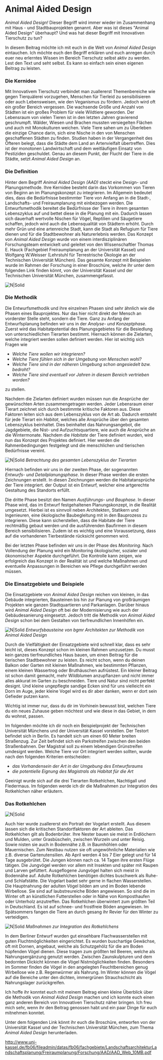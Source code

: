 # Animal Aided Design

*Animal Aided Design!* Dieser Begriff wird immer wieder im Zusammenhang mit Haus - und Stadtbauprojekten genannt. Aber was ist dieses "Animal Aided Design" überhaupt? Und was hat dieser Begriff mit Innovativen Tierschutz zu tun? 

In diesem Beitrag möchte ich mit euch in die Welt von *Animal Aided Design* eintauchen. Ich möchte euch den Begriff erklären und euch anregen durch euer neu erlerntes Wissen im Bereich Tierschutz selbst aktiv zu werden. Lest den Text und seht selbst. Es kann so einfach sein einen eigenen Beitrag zu leisten. 

### Die Kernidee 

Mit Innovativem Tierschutz verbindet man zuallererst Themenbereiche wie gegen Tierquälerei vorzugehen, Menschen für Tierleid zu sensibilisieren oder auch Lebensweisen, wie den Veganismus zu fördern. Jedoch wird oft ein großer Bereich vergessen. Die wachsende Größe und Anzahl von Städten ist ein großes Problem für viele Wildtiere geworden. Der Lebensraum von vielen Tieren ist in den letzten Jahren gravierend geschrumpft. Wälder, Wiesen und Brachen mussten versiegelten Flächen und auch mit Monokulturen weichen. Viele Tiere sahen um zu Überleben die einzige Chance darin, sich eine Nische in den von Menschen geschaffenen Städten zu finden. Studien haben in der Vergangenheit des Öfteren belegt, dass die Städte dem Land an Artenvielfalt übertreffen. Dies ist der monotonen Landwirtschaft und dem weitläufigen Einsatz von Pestiziden geschuldet. Genau an diesem Punkt, der Flucht der Tiere in die Städte, setzt *Animal Aided Design* an. 

### Die Definition

Hinter dem Begriff *Animal Aided Design (AAD)* steckt eine Design- und Planungsmethode. Ihre Kernidee besteht darin das Vorkommen von Tieren von Beginn an im Planungskonzept zu integrieren. Im Allgemein bedeutet dies, dass die Bedürfnisse bestimmter Tiere von Anfang an in die Stadt-, Landschafts- und Freiraumplanung mit einbezogen werden. Die Entwurfsmethodik bereitet die Bedürfnisse der Tiere in ihrem gesamten Lebenszyklus auf und bettet diese in die Planung mit ein. Dadurch lassen sich dauerhaft wertvolle Nischen für Vögel, Reptilien und Säugetiere schaffen, jedoch wird auch die Lebensqualität von Städtern erhöht. Durch mehr Grün und eine artenreiche Stadt, kann die Stadt als Refugium für Tiere dienen und für die Stadtbewohner als Naturerlebnis werden. 
Das Konzept von *Animal Aided Design* wurde von einem interdisziplinären Forschungsteam entwickelt und geleitet von den Wissenschaftler Thomas E. Hauck (Fachgebiet Freiraumplanung an der Universität Kassel) und Wolfgang W.Weisser (Lehrstuhl für Terrestrische Ökologie an der Technischen Universität München). 
Das gesamte Konzept mit Beispielen wurde im Rahmen der Forschung in einer Broschüre, welche ihr unter dem folgenden Link finden könnt, von der Universität Kassel und der Technischen Universität München, zusammengefasst. 

![N|Solid](https://naturvielfaltbauen.org/wp-content/uploads/2018/05/Animal-Aided-Design-2.png)

### Die Methodik 

Die Entwurfsmethodik und ihre einzelnen Phasen sind sehr ähnlich wie die Phasen eines Bauprojektes. Nur das hier nicht direkt der Mensch an vorderster Stelle steht, sondern die Tiere. Ganz zu Anfang der Entwurfsplanung befinden wir uns in der *Analyse- und Konzeptphase*. Zuerst wird das Habitatpotential des Planungsgebietes für die Besiedlung von unterschiedlichen Tierarten bestimmt. Hiernach können die Zielarten, welche integriert werden sollen definiert werden. Hier ist wichtig sich Fragen wie 

- *Welche Tiere wollen wir integrieren?* 
- *Welche Tiere fühlen sich in der Umgebung von Menschen wohl?*
- *Welche Tiere sind in der näheren Umgebung schon angesiedelt bzw. bedroht?* 
- *Welche Tiere sind eventuell vor Jahren in diesem Bereich vertrieben worden?* 

zu stellen.

Nachdem die Zielarten definiert wurden müssen nun die Ansprüche der gewünschten Arten zusammengetragen werden. Jeder Lebensraum einer Tierart zeichnet sich durch bestimmte kritische Faktoren aus. Diese Faktoren leiten sich aus dem Lebenszyklus von de Art ab. Dadurch entsteht für jede Tierart ein *Habitat*, welches alle Ansprüche über den gesamten Lebenszyklus beinhaltet. Dies beinhaltet das Nahrungsangebot, die Jagdgebiete, die Nist- und Aufzuchtsquartiere, wie auch die Ansprüche an die Wintermonate. 
Nachdem die *Habitate* der Tiere definiert wurden, wird nun das Konzept des Projektes definiert. Hier werden die Rahmenbedingungen festgelegt und die menschlichen und tierischen Bedürfnisse vereint. 

![N|Solid](https://www.toek.wzw.tum.de/fileadmin/_processed_/f/6/csm_Bild1_08_1d14c6c4fa.jpg)
*Betrachtung des gesamten Lebenszyklus der Tierarten* 


Hiernach befinden wir uns in der zweiten Phase, der sogenannten *Entwurfs- und Detailplanungsphase*. In dieser Phase werden die ersten Zeichnungen erstellt. In diesen Zeichnungen werden die Habitatansprüche der Tiere integriert. der Output ist ein Entwurf, welcher eine artgerechte Gestaltung des Standorts erfüllt. 

Die dritte Phase besitzt den Namen *Ausführungs- und Bauphase*. In dieser Phase wird, das im Entwurf festgehaltenen Planungskonzept, in die Realität umgesetzt. Hierbei ist es sinnvoll neben Architekten, Statikern und Ingenieuren, eine ökologische Baubegleitung mit in den Bauprozess zu integrieren. Diese kann sicherstellen, dass die Habitate der Tiere rechtmäßig gebaut werden und die ausführenden Baufirmen in diesem Bereich sensibilisieren. Zudem ist es wichtig und eine Voraussetzung, dass auf die vorhandenen Tierbestände rücksicht genommen wird. 

Bei der letzten Phase befinden wir uns in der Phase des *Monitoring*. Nach Vollendung der Planung wird ein Monitoring ökologischer, sozialer und ökonomischer Aspekte durchgeführt. Die Kontrolle kann zeigen, wie erfolgreich das Konzept in der Realität ist und welche Maßnahmen und eventuelle Anpassungen in Bereichen wie Pflege durchgeführt werden müssen. 

### Die Einsatzgebiete und Beispiele 

Die Einsatzgebiete von *Animal Aided Design* reichen von kleinen, in das Gebäude integrierten, Bausteinen bis hin zur Planung von großräumigen Projekten wie ganzen Stadtquartieren und Parkanlagen. Darüber hinaus wird *Animal Aided Design* oft bei der Modernisierung wie auch der Gebäudesanierung eingesetzt. Jedoch tritt die Methodik von *Animal Aided Design* schon bei dem Gestalten von tierfreundlichen Innenhöfen ein.

![N|Solid](https://lh3.googleusercontent.com/proxy/dUX_2ncR4wnGF-arG-QirZQXpkIp2IfXX2yUqwAeSTkmOl0scFLmxwI4Eymdz-AMyAaBf9g5ufhZGVXQmkCZpHSRLR6qYwbWc0rJPaMN7aFeokhQPYnpZwrXNzdYo3F_d9S7zuyT53rwH2Z8Ylb-pI-D6s5zvcDC3V_yf6R0eMdq0Q)
*Entwurfsbausteine von bgmr Architekten zur Methodik von Animal Aided Design* 

Durch die Vielfältigkeit der Einsatzgebiete wird schnell klar, dass es sehr leicht ist, dieses Konzept schon im kleinen Rahmen umzusetzen. Du musst kein ganzes tierfreundliches Haus bauen, um einen Beitrag für die tierischen Stadtbewohner zu leisten. Es reicht schon, wenn du deinen Balkon oder Garten mit kleinen Maßnahmen, wie bestimmten Pflanzen, einem kleinen Wassertrog oder Bruthäuschen aufrüstest. Ein kleiner Beitrag ist schon damit gemacht, mehr Wildblumen anzupflanzen und nicht immer alles akkurat im Garten zu beschneiden. Tiere und Natur sind nicht perfekt designt. Und kleine ungepflegte sandige Ecken sind für uns vielleicht ein Dorn im Auge, jeder kleine Vogel wird es dir aber danken, wenn er dort sein Gefieder putzen kann.

Wichtig ist immer nur, dass du dir im Vorhinein bewusst bist, welchen Tiere du ein neues Zuhause geben möchtest und wie diese in das Gebiet, in dem du wohnst, passen. 

Im folgenden möchte ich dir noch ein Beispielprojekt der Technischen Universität Münchens und der Universität Kassel vorstellen. Der Testort befindet sich in Berlin. Es handelt sich um einen 60 Meter breiten Straßenzug. Zur Zeit befindet sich ein Parkstreifen zwischen den beiden Straßenbahnen. Der Magistral soll zu einem lebendigen Grünstreifen umdesignt werden. Welche Tiere vor Ort integriert werden sollten, wurde nach den folgenden Kriterien entscheiden:

- *das Vorhandensein der Art in der Umgebung des Entwurfsraums*
- *die potentielle Eignung des Magistrals als Habitat für die Art* 

Geeinigt wurde sich auf die drei Tierarten Rotkehlchen, Nachtigall und Fledermaus. Im folgenden werde ich dir die Maßnahmen zur Integration des Rotkehlchen näher erläutern. 

### Das Rotkehlchen 

![N|Solid](https://www.nabu.de/imperia/md/nabu/images/arten/tiere/voegel/schnaepperverwandte/rotkehlchen/150723-nabu-rotkehlchen-gaby-schroeder3.jpeg)

Auch hier wurde zuallererst ein Portrait der Vogelart erstellt. Aus diesem lassen sich die kritischen Standortfaktoren der Art ableiten. Das Rotkehlchen gilt als Bodenbrüter. Ihre Nester bauen sie meist in Erdlöchern und Mulden, unter Grasbüscheln, zwischen Wurzeln und unter Reisig. Sowie nisten sie auch in Bodennähe z.B. in Baumhöhlen oder Mauernischen. Zum Nestbau nutzen sie oft ungewöhnliche Materialien wie z.B. diverse Gartenutensilien. Ab April werden 4 bis 7 Eier gelegt und für 14 Tage ausgebrütet. Die Jungen können nach ca. 14 Tagen ihre ersten Flüge tätigen. Die Jungvögel werden vor allem mit Insekten und später mit Raupen und Larven gefüttert. Ausgeflogene Jungvögel halten sich meist in Bodennähe auf. Adulte Rotkehlchen benötigen dichtes buschwerk als Ruhe- und Schlafstätte. Die Vogelart badet sehr gerne in flachen Wasserstellen. Die Hauptnahrung der adulten Vögel bilden am und im Boden lebende Wirbellose. Sie sind auf laubstreureiche Böden angewiesen. So sind die im Winter oft an künstlichen Futterstellen oder in Nähe von Komposthaufen oder Unterholz anzutreffen. Das Rotkehlchen überwintert zum größten Teil in Deutschland. Es ist auf schnee- und frostfreie Böden angewiesen. Im Spätsommers fangen die Tiere an durch gesang ihr Revier für den Winter zu verteidigen. 

![N|Solid](https://www.galk.de/images/djmediatools/50-animal-aided-design-1/abb_12.jpg)
*Maßnahmen zur Integration des Rotkehlchens*

In dem Berliner Entwurf wurden gut einsehbare Flachwasserstellen mit guten Fluchtmöglichkeiten eingerichtet. Es wurden buschartige Gewächse, oft mit Dornen,  angebaut, welche als Schutzgehölz für die am Boden hüpfenden Vögel dienen. Diese tragen zum größten teil Beeren, welche als Nahrungsergänzung genutzt werden. Zwischen Zaunskulpturen und dem bedornten Dickicht können die Vögel Nistmöglichkeiten finden. Besonders im Sommer finden die Vögel in den angelegten Feuchtbereichen genug Wirbellose wie z.B. Regenwürmer als Nahrung. Im Winter können die Vögel auf die Bereiche unter den dichten, immergrünen Strauchschicht als Nahrungslager zurückgreifen. 

Ich hoffe ihr konntet euch mit meinem Beitrag einen kleine Überblick über die Methodik von *Animal Aided Design* machen und ich konnte euch einen ganz anderen Bereich von Innovativen Tierschutz näher bringen. Ich freu mich sehr, wenn ihr den Beitrag genossen habt und ein paar Dinge für euch mitnehmen konntet.

Unter dem folgenden Link könnt ihr euch die Broschüre, entworfen von der Universität Kassel und der Technischen Universität München, zum Thema *Animal Aided Design* herunterladen. 

http://www.uni-kassel.de/fb06/fileadmin/datas/fb06/fachgebiete/LandschaftsarchitekturLandschaftsplanung/Freiraumplanung/Forschung/AAD/AAD_Web_10MB.pdf






